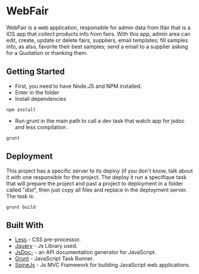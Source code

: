 # WebFair

WebFair is a web application, responsible for admin data from Ifair that is a IOS app that collect products info from fairs.
With this app, admin area can edit, create, update or delete fairs, suppliers, email templates; fill samples info, as also, favorite their best samples; send a email to a supplier asking for a Quotation or thanking them.

## Getting Started

* First, you need to have Node.JS and NPM installed.
* Enter in the folder
* Install dependencies
```
npm install
``` 

* Run grunt in the main path to call a dev task that watch app for jsdoc and less compilation .
```
grunt
``` 

## Deployment

This project has a specific server to its deploy (if you don't know, talk about it with one responsible for the project.
The deploy it run a specifique task that will prepare the project and past a project to deployment in a folder called "*dist*", then just copy all files and replace in the deployment server.
The task is:
```
grunt build
```

## Built With

* [Less](http://lesscss.org/) - CSS pre-processor.
* [Jquery](https://jquery.com/) - Js Library used.
* [JsDoc-](http://usejsdoc.org/) - an API documentation generator for JavaScript.
* [Grunt](http://gruntjs.com/) - JavaScript Task Runner.
* [SpineJs](http://spine.github.io/) - Js MVC Framework for building JavaScript web applications.

